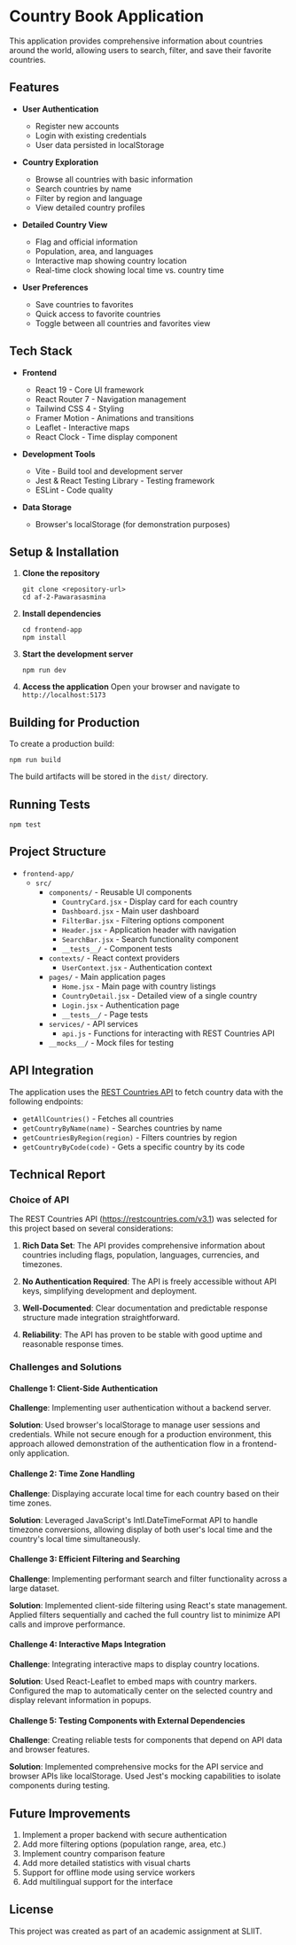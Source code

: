 # Country Book Application

This application provides comprehensive information about countries around the world, allowing users to search, filter, and save their favorite countries.

## Features

- **User Authentication**
  - Register new accounts
  - Login with existing credentials
  - User data persisted in localStorage

- **Country Exploration**
  - Browse all countries with basic information
  - Search countries by name
  - Filter by region and language
  - View detailed country profiles

- **Detailed Country View**
  - Flag and official information
  - Population, area, and languages
  - Interactive map showing country location
  - Real-time clock showing local time vs. country time

- **User Preferences**
  - Save countries to favorites
  - Quick access to favorite countries
  - Toggle between all countries and favorites view

## Tech Stack

- **Frontend**
  - React 19 - Core UI framework
  - React Router 7 - Navigation management
  - Tailwind CSS 4 - Styling
  - Framer Motion - Animations and transitions
  - Leaflet - Interactive maps
  - React Clock - Time display component

- **Development Tools**
  - Vite - Build tool and development server
  - Jest & React Testing Library - Testing framework
  - ESLint - Code quality

- **Data Storage**
  - Browser's localStorage (for demonstration purposes)

## Setup & Installation

1. **Clone the repository**
   ```
   git clone <repository-url>
   cd af-2-Pawarasasmina
   ```

2. **Install dependencies**
   ```
   cd frontend-app
   npm install
   ```

3. **Start the development server**
   ```
   npm run dev
   ```

4. **Access the application**
   Open your browser and navigate to `http://localhost:5173`

## Building for Production

To create a production build:
```
npm run build
```

The build artifacts will be stored in the `dist/` directory.

## Running Tests

```
npm test
```

## Project Structure

- `frontend-app/`
  - `src/`
    - `components/` - Reusable UI components
      - `CountryCard.jsx` - Display card for each country
      - `Dashboard.jsx` - Main user dashboard
      - `FilterBar.jsx` - Filtering options component
      - `Header.jsx` - Application header with navigation
      - `SearchBar.jsx` - Search functionality component
      - `__tests__/` - Component tests
    - `contexts/` - React context providers
      - `UserContext.jsx` - Authentication context 
    - `pages/` - Main application pages
      - `Home.jsx` - Main page with country listings
      - `CountryDetail.jsx` - Detailed view of a single country
      - `Login.jsx` - Authentication page
      - `__tests__/` - Page tests
    - `services/` - API services
      - `api.js` - Functions for interacting with REST Countries API
    - `__mocks__/` - Mock files for testing

## API Integration

The application uses the [REST Countries API](https://restcountries.com/v3.1) to fetch country data with the following endpoints:

- `getAllCountries()` - Fetches all countries
- `getCountryByName(name)` - Searches countries by name
- `getCountriesByRegion(region)` - Filters countries by region
- `getCountryByCode(code)` - Gets a specific country by its code

## Technical Report

### Choice of API

The REST Countries API (https://restcountries.com/v3.1) was selected for this project based on several considerations:

1. **Rich Data Set**: The API provides comprehensive information about countries including flags, population, languages, currencies, and timezones.

2. **No Authentication Required**: The API is freely accessible without API keys, simplifying development and deployment.

3. **Well-Documented**: Clear documentation and predictable response structure made integration straightforward.

4. **Reliability**: The API has proven to be stable with good uptime and reasonable response times.

### Challenges and Solutions

#### Challenge 1: Client-Side Authentication

**Challenge**: Implementing user authentication without a backend server.

**Solution**: Used browser's localStorage to manage user sessions and credentials. While not secure enough for a production environment, this approach allowed demonstration of the authentication flow in a frontend-only application.

#### Challenge 2: Time Zone Handling

**Challenge**: Displaying accurate local time for each country based on their time zones.

**Solution**: Leveraged JavaScript's Intl.DateTimeFormat API to handle timezone conversions, allowing display of both user's local time and the country's local time simultaneously.

#### Challenge 3: Efficient Filtering and Searching

**Challenge**: Implementing performant search and filter functionality across a large dataset.

**Solution**: Implemented client-side filtering using React's state management. Applied filters sequentially and cached the full country list to minimize API calls and improve performance.

#### Challenge 4: Interactive Maps Integration

**Challenge**: Integrating interactive maps to display country locations.

**Solution**: Used React-Leaflet to embed maps with country markers. Configured the map to automatically center on the selected country and display relevant information in popups.

#### Challenge 5: Testing Components with External Dependencies

**Challenge**: Creating reliable tests for components that depend on API data and browser features.

**Solution**: Implemented comprehensive mocks for the API service and browser APIs like localStorage. Used Jest's mocking capabilities to isolate components during testing.

## Future Improvements

1. Implement a proper backend with secure authentication
2. Add more filtering options (population range, area, etc.)
3. Implement country comparison feature
4. Add more detailed statistics with visual charts
5. Support for offline mode using service workers
6. Add multilingual support for the interface

## License

This project was created as part of an academic assignment at SLIIT.
